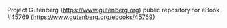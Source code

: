 Project Gutenberg (https://www.gutenberg.org) public repository for eBook #45769 (https://www.gutenberg.org/ebooks/45769)
